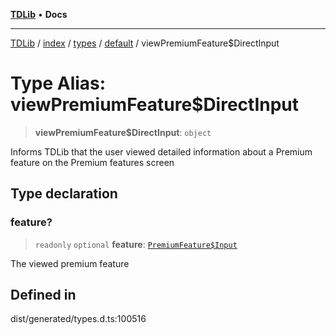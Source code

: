 [**TDLib**](../../../../../../README.md) • **Docs**

***

[TDLib](../../../../../../modules.md) / [index](../../../../../README.md) / [types](../../../README.md) / [default](../README.md) / viewPremiumFeature$DirectInput

# Type Alias: viewPremiumFeature$DirectInput

> **viewPremiumFeature$DirectInput**: `object`

Informs TDLib that the user viewed detailed information about a Premium feature on the Premium features screen

## Type declaration

### feature?

> `readonly` `optional` **feature**: [`PremiumFeature$Input`](PremiumFeature$Input.md)

The viewed premium feature

## Defined in

dist/generated/types.d.ts:100516
